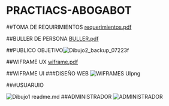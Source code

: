 # PRACTIACS-ABOGABOT
##TOMA DE REQUIRIMIENTOS
[requerimientos.pdf](https://github.com/Max80318/PRACTIACS-ABOGABOT/files/10255844/requerimientos.pdf)

##BULLER DE PERSONA
[BULLER.pdf](https://github.com/Max80318/PRACTIACS-ABOGABOT/files/10255847/BULLER.pdf)

##PUBLICO OBJETIVO![Dibujo2_backup_07223f](https://user-images.githubusercontent.com/114278871/208345435-a4d37a8e-dd24-40b8-a2d8-f15fab9a99d6.png)

##WIFRAME UX
[wiframe.pdf](https://github.com/Max80318/PRACTIACS-ABOGABOT/files/10255857/wiframe.pdf)

##WIFRAME UI
###DISEÑO WEB
![WIFRAMES UIpng](https://user-images.githubusercontent.com/114278871/208345980-0099d2cf-e08c-4f81-af8d-afb0d843a409.png)

###USUARUIO

![Dibujo1](https://user-images.githubusercontent.com/114278871/208346499-a1643b66-a92b-4aad-8d41-a7d804ad4583.png)
readme.md
##ADMINISTRADOR
![ADMINISTRADOR](https://user-images.githubusercontent.com/114278871/208346576-d59c413a-0393-4894-8bf3-eceb1cf75efc.png)


